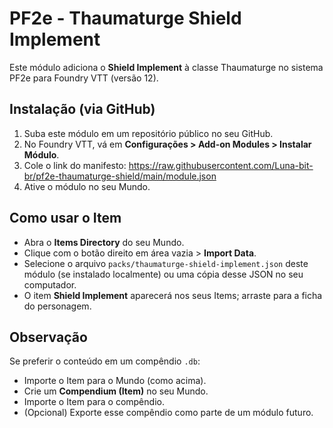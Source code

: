 # PF2e - Thaumaturge Shield Implement

Este módulo adiciona o **Shield Implement** à classe Thaumaturge no sistema PF2e para Foundry VTT (versão 12).

## Instalação (via GitHub)
1. Suba este módulo em um repositório público no seu GitHub.
2. No Foundry VTT, vá em **Configurações > Add-on Modules > Instalar Módulo**.
3. Cole o link do manifesto: https://raw.githubusercontent.com/Luna-bit-br/pf2e-thaumaturge-shield/main/module.json
4. Ative o módulo no seu Mundo.

## Como usar o Item
- Abra o **Items Directory** do seu Mundo.
- Clique com o botão direito em área vazia > **Import Data**.
- Selecione o arquivo `packs/thaumaturge-shield-implement.json` deste módulo (se instalado localmente) ou uma cópia desse JSON no seu computador.
- O item **Shield Implement** aparecerá nos seus Items; arraste para a ficha do personagem.

## Observação
Se preferir o conteúdo em um compêndio `.db`:
- Importe o Item para o Mundo (como acima).
- Crie um **Compendium (Item)** no seu Mundo.
- Importe o Item para o compêndio.
- (Opcional) Exporte esse compêndio como parte de um módulo futuro.
